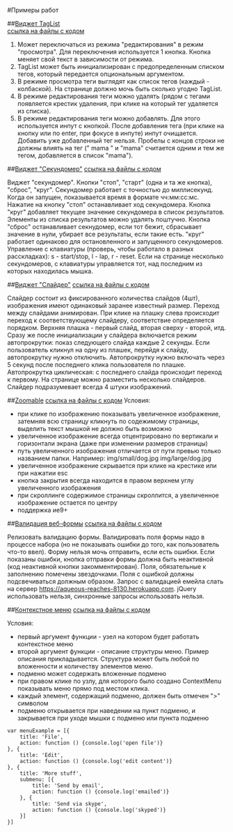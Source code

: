 #Примеры работ 

##[Виджет TagList](https://leksandr.github.io/examples/taglist/)  
[ссылка на файлы с кодом](https://github.com/leksandr/leksandr.github.com/tree/master/examples/taglist)

1. Может переключаться из режима "редактирования" в режим "просмотра". Для переключения используется 1 кнопка. Кнопка меняет свой текст в зависимости от режима.
2. TagList может быть инициализирован с предопределенным списком тегов, который передается опциональным аргументом.
3. В режиме просмотра теги выглядят как список тегов (каждый - колбаской). На странице должно мочь быть сколько угодно TagList.
4. В режиме редактирования теги можно удалять (рядом с тегами появляется крестик удаления, при клике на который тег удаляется из списка).
5. В режиме редактирования теги можно добавлять. Для этого используется инпут с кнопкой. После добавления тега (при клике на кнопку или по enter, при фокусе в инпуте) инпут очищается. Добавить уже добавленный тег нельзя. Пробелы с концов строки не должны влиять на тег (" mama " и "mama" считается одним и тем же тегом, добавляется в список "mama").




##[Виджет "Секундомер"](https://leksandr.github.io/examples/stopwatch)
[ссылка на файлы с кодом](https://github.com/leksandr/leksandr.github.com/tree/master/examples/stopwatch)

Виджет "секундомер". Кнопки "стоп", "старт" (одна и та же кнопка), "сброс", "круг". Секундомер работает с точностью до миллисекунд. Когда он запущен, показывается время в формате чч:мм:сс:мс. Нажатие на кнопку "стоп" останавливает ход секундомера. Кнопка "круг" добавляет текущее значение секундомера в список результатов. Элементы из списка результатов можно удалять поштучно. Кнопка "сброс" останавливает секнудомер, если тот бежит, сбрасывает значение в нули, убирает все результаты, если такие есть. "круг" работает одинаково для остановленного и запущенного секундомеров.
Управление с клавиатуры (проверь, чтобы работало в разных расскладках): s - start/stop, l - lap, r - reset. Если на странице несколько секундомеров, с клавиатуры управляется тот, над последним из которых находилась мышка.

##[Виджет "Слайдер"](https://leksandr.github.io/examples/slider)
[ссылка на файлы с кодом](https://github.com/leksandr/leksandr.github.com/tree/master/examples/slider)

Слайдер состоит из фиксированного количества слайдов (4шт), изображения имеют одинаковый заранее известный размер. Переход между слайдами анимирован. При клике на плашку слева происходит переход к соответствующему слайдеру, соответствие определяется порядком. Верхняя плашка - первый слайд, вторая сверху - второй, итд.
Сразу же после инициализации у слайдера включается режим автопрокрутки: показ следующего слайда каждые 2 секунды. Если пользователь кликнул на одну из плашек, перейдя к слайду, автопрокрутку нужно отключить. Автопрокрутку нужно включать через 5 секунд после последнего клика пользователя по плашке. Автопрокрутка циклическая: с последнего слайда происходит переход к первому. На странице можно разместить несколько слайдеров.
Слайдер подразумевает всегда 4 штуки изображений.

##[Zoomable](https://leksandr.github.io/examples/zoomable)
[ссылка на файлы с кодом](https://github.com/leksandr/leksandr.github.com/tree/master/examples/zoomable)
Условия:
- при клике по изображению показывать увеличенное изображение, затемняя всю страницу
кликнуть по содежимому страницы, выделить текст мышкой не должно быть возможно
- увеличенное изображение всегда отцентрировано по вертикали и горизонтали экрана
(даже при изменении размеров страницы)
- путь увеличенного изображения отличается от пути превью только названием папки.
Например:
img/small/dog.jpg
img/large/dog.jpg
- увеличенное изображение скрывается при клике на крестике или при нажатии esc
- кнопка закрытия всегда находится в правом верхнем углу увеличенного изображения
- при скроллинге содержимое страницы скроллится, а увеличенное изображение остается по центру
- поддержка ие9+

##[Валидация веб-формы](https://leksandr.github.io/examples/form-validation)
[ссылка на файлы с кодом](https://github.com/leksandr/leksandr.github.com/tree/master/examples/form-validation)

Релизовать валидацию формы. Валидировать поля формы надо в процессе набора (но не показывать ошибки до того, как пользователь что-то ввел). Форму нельзя мочь отправить, если есть ошибки. Если показаны ошибки, кнопка отправки формы должна быть неактивной (код неактивной кнопки закомментирован). Поля, обязательные к заполнению помечены звездочками.
Поля с ошибкой должны подсвечиваться должным образом.
Запрос с валидацией емейла слать на сервер https://aqueous-reaches-8130.herokuapp.com. jQuery использовать нельзя, синхронные запросы использовать нельзя.

##[Контекстное меню](https://leksandr.github.io/examples/ContextNenu)
[ссылка на файлы с кодом](https://github.com/leksandr/leksandr.github.com/tree/master/examples/ContextNenu)

Условия:
- первый аргумент функции - узел на котором будет работать контекстное меню
- второй аргумент функции - описание структуры меню. Пример описания прикладывается. Структура может быть любой по вложенности и количеству элементов меню. 
- подменю может содержать вложенные подменю
- при правом клике по узлу, для которого было создано ContextMenu показывать меню прямо под местом клика.
- каждый элемент, содержащий подменю, должен быть отмечен ">" символом
- подменю открывается при наведении на пункт подменю, и закрывается при уходе мышки с подменю или пункта подменю 

```
var menuExample = [{
	title: 'File',
	action: function () {console.log('open file')}
}, {
	title: 'Edit',
	action: function () {console.log('edit content')}
}, {
	title: 'More stuff',
	submenu: [{
		title: 'Send by email',
		action: function () {console.log('emailed')}
	}, {
		title: 'Send via skype',
		action: function () {console.log('skyped')}
	}]
}]
```

